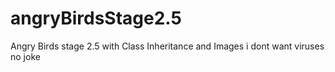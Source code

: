 # angryBirdsStage2.5
Angry Birds stage 2.5 with Class Inheritance and Images
i dont want viruses
no joke